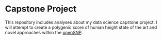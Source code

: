 # **Capstone Project**

This repository includes analyses about my data science capstone project. I will attempt to create a polygenic score of human height state of the art and novel approaches within the [openSNP](https://opensnp.org/).
